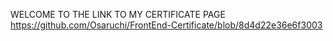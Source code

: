 
WELCOME TO THE LINK TO MY CERTIFICATE PAGE
https://github.com/Osaruchi/FrontEnd-Certificate/blob/8d4d22e36e6f3003
